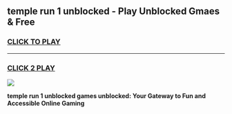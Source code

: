 
## temple run 1 unblocked - Play Unblocked Gmaes & Free
<h3>
<a href="https://news.freeplayer.one?title=temple_run_1_unblocked&ref=23F">CLICK TO PLAY</a></h3>
<hr>

<h3>
<a href="https://news.freeplayer.one?title=temple_run_1_unblocked&ref=23F">CLICK 2 PLAY</a>
  
</h3>

<a href="https://news.freeplayer.one?title=temple_run_1_unblocked&ref=23F/"><img src="https://clearcache.store/games.png"></a>


**temple run 1 unblocked games unblocked: Your Gateway to Fun and Accessible Online Gaming**
